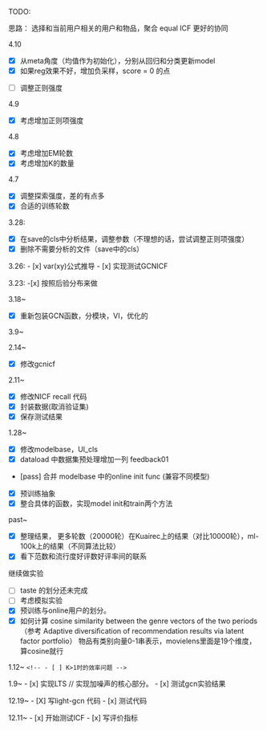TODO:

思路：
    选择和当前用户相关的用户和物品，聚合 equal ICF
    更好的协同


4.10

- [x] 从meta角度（均值作为初始化），分别从回归和分类更新model
- [x] 如果reg效果不好，增加负采样，score = 0 的点
<!-- - [ ] LTS 采样 -->
- [ ] 调整正则强度

4.9

- [x] 考虑增加正则项强度

4.8

- [X] 考虑增加EM轮数
- [X] 考虑增加K的数量

4.7

- [X] 调整探索强度，差的有点多
- [X] 合适的训练轮数

3.28:

- [X] 在save的cls中分析结果，调整参数（不理想的话，尝试调整正则项强度）
- [X] 删除不需要分析的文件（save中的cls）

3.26:
    - [x] var(xy)公式推导
    - [x] 实现测试GCNICF

3.23:
    -[x] 按照后验分布来做

3.18~

- [X] 重新包装GCN函数，分模块，VI，优化的

3.9~

<!-- - [ ] 公式推好了，考虑用lasso或者人为选择特征进行优化. -->

2.14~

- [X] 修改gcnicf

2.11~

- [X] 修改NICF recall 代码
- [X] 封装数据(取消验证集)
- [X] 保存测试结果

1.28~

- [X] 修改modelbase，UI_cls
- [X] dataload 中数据集预处理增加一列 feedback01

- [pass] 合并 modelbase 中的online init func (兼容不同模型)

- [X] 预训练抽象
- [X] 整合具体的函数，实现model init和train两个方法

past~

- [X] 整理结果， 更多轮数（20000轮）在Kuairec上的结果（对比10000轮），ml-100k上的结果（不同算法比较）
- [X] 看下范数和流行度好评数好评率间的联系

继续做实验

<!-- - [ ] movielens 上的训练有很大的问题，考虑前期用pop得到正样本（难搞） / 考虑只推荐交互过的（随机算法不改） -->

- [ ] taste 的划分还未完成
- [ ] 考虑模拟实验
- [X] 预训练与online用户的划分。
- [X] 如何计算 cosine similarity between the genre vectors of the two periods
  （参考 Adaptive diversiﬁcation of recommendation results via latent factor portfolio）
  物品有类别向量0-1串表示，movielens里面是19个维度，算cosine就行

1.12~
    `<!-- - [ ] K>1时的效率问题 -->`

1.9~
    - [x] 实现LTS // 实现加噪声的核心部分。
    - [x] 测试gcn实验结果

12.19~
    - [X] 写light-gcn 代码
    - [x] 测试代码

12.11~
    - [x] 开始测试ICF
    - [x] 写评价指标
